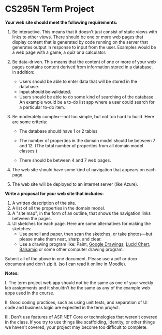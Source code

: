 # CS295N Term Project

**Your web site should meet the following requirements:**

1.  Be interactive. This means that it doesn't just consist of static views with links to other views. There should be one or more web pages that display content that is generated by code running on the server that generates output in response to input from the user. Examples would be a web page with a game, a quiz or a calculator.

2.  Be data-driven. This means that the content of one or more of your web pages contains content derived from information stored in a database. In addition:

    -   Users should be able to enter data that will be stored in the database.
    -   ~~Input should be validated.~~
    -   Users should be able to do some kind of searching of the database. An example would be a to-do list app where a user could search for a particular to-do item.
3.  Be moderately complex&mdash;not too simple, but not too hard to build. Here are some criteria:

    -   The database should have 1 or 2 tables

    -   The number of properties in the domain model should be between 7 and 12.
        (The total number of properties from all domain model classes.)

    -   There should be between 4 and 7 web pages.

4.  The web site should have some kind of navigation that appears on each page.

5.  The web site will be deployed to an internet server (like Azure).

**Write a proposal for your web site that includes:**

1.  A written description of the site.
2.  A list of all the properties in the domain model.
3.  A "site map", in the form of an outline, that shows the navigation links between the pages.
4.  UI sketches for each page. Here are some alternatives for making the sketches:
    - Use pencil and paper, then scan the sketches, or take photos&mdash;but please make them neat, sharp, and clear.
    - Use a drawing program like: Paint, [Google Drawings](https://docs.google.com/drawings), [Lucid Chart](https://www.lucidchart.com), [Balsamiq](https://balsamiq.com) or some other computer drawing program.

Submit all of the above in one document. Please use a pdf or docx document and don't zip it. (so I can read it online in Moodle).

**Notes:**

I.  The term project web app should not be the same as one of your weekly lab assignments and it shouldn't be the same as any of the example web apps used in the course.

II. Good coding practices, such as using unit tests, and separation of UI code and business logic are expected in the term project.

III. Don't use features of ASP.NET Core or technologies that weren't covered in the class. If you try to use things like scaffolding, Identity, or other things we haven't covered, your project may become too difficult to complete.